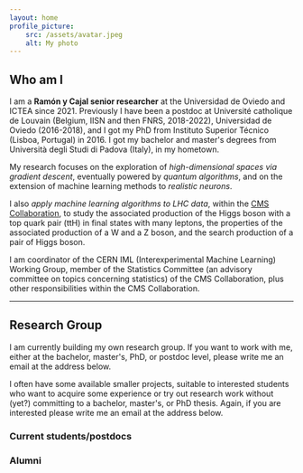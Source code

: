 ```yaml
---
layout: home
profile_picture:
    src: /assets/avatar.jpeg
    alt: My photo
---
```


## Who am I

I am a **Ramón y Cajal senior researcher** at the Universidad de Oviedo and ICTEA since 2021. Previously I have been a postdoc at Université catholique de Louvain (Belgium, IISN and then FNRS, 2018-2022), Universidad de Oviedo (2016-2018), and I got my PhD from Instituto Superior Técnico (Lisboa, Portugal) in 2016. I got my bachelor and master's degrees from Università degli Studi di Padova (Italy), in my hometown.

My research focuses on the exploration of *high-dimensional spaces via gradient descent*, eventually powered by *quantum algorithms*, and on the extension of machine learning methods to *realistic neurons*.

I also *apply machine learning algorithms to LHC data*, within the [CMS Collaboration](https://cms.cern/collaboration), to study the associated production of the Higgs boson with a top quark pair (ttH) in final states with many leptons, the properties of the associated production of a W and a Z boson, and the search production of a pair of Higgs boson.

I am coordinator of the CERN IML (Interexperimental Machine Learning) Working Group, member of the Statistics Committee (an advisory committee on topics concerning statistics) of the CMS Collaboration, plus other responsibilities within the CMS Collaboration.

***

## Research Group

I am currently building my own research group. If you want to work with me, either at the bachelor, master's, PhD, or postdoc level, please write me an email at the address below.

I often have some available smaller projects, suitable to interested students who want to acquire some experience or try out research work without (yet?) committing to a bachelor, master's, or PhD thesis. Again, if you are interested please write me an email at the address below.


### Current students/postdocs

### Alumni

